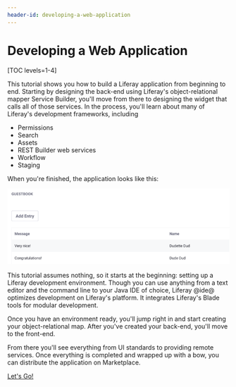 ```yaml
---
header-id: developing-a-web-application
---
```


# Developing a Web Application

[TOC levels=1-4]

This tutorial shows you how to build a Liferay application from beginning to
end. Starting by designing the back-end using Liferay's object-relational mapper
Service Builder, you'll move from there to designing the widget that calls all
of those services. In the process, you'll learn about many of Liferay's
development frameworks, including 

- Permissions
- Search
- Assets
- REST Builder web services
- Workflow
- Staging

When you're finished, the application looks like this: 

![Figure 1: It looks humble, but there's a lot of functionality packed in this application.](../../images/finished-guestbook-intro.png)

This tutorial assumes nothing, so it starts at the beginning: setting up a 
Liferay development environment. Though you can use anything from a text editor 
and the command line to your Java IDE of choice, Liferay @ide@ optimizes
development on Liferay's platform. It integrates Liferay's Blade tools for
modular development. 

Once you have an environment ready, you'll jump right in and start creating your
object-relational map. After you've created your back-end, you'll move to the
front-end. 

From there you'll see everything from UI standards to providing remote 
services. Once everything is completed and wrapped up with a bow, you can 
distribute the application on Marketplace. 

<a class="go-link btn btn-primary" href="/docs/7-2/tutorials/-/knowledge_base/t/setting-up-a-development-environment">Let's Go!<span class="icon-circle-arrow-right"></span></a>

